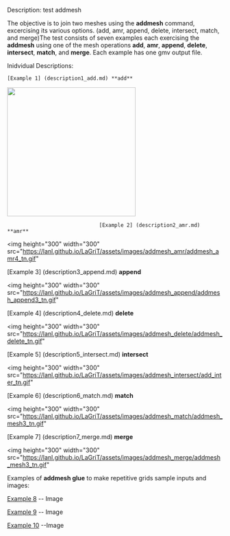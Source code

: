  Description: test addmesh

  The objective is to join two meshes using the **addmesh** command,
  excercising its various options. (add, amr, append, delete,
  intersect, match, and merge)The test consists of seven examples each
  exercising the **addmesh** using one of the mesh operations **add**,
  **amr**, **append**, **delete**, **intersect**, **match**, and
  **merge**. Each example has one gmv output file.
 
  Inidvidual Descriptions:
 
    [Example 1] (description1_add.md) **add**

<img height="300" width="300" src="https://lanl.github.io/LaGriT/assets/images/addmesh_add/addmesh_out2_tn.gif">

								  [Example 2] (description2_amr.md) **amr**
                                                            

<img height="300" width="300" src="https://lanl.github.io/LaGriT/assets/images/addmesh_amr/addmesh_amr4_tn.gif"

[Example 3] (description3_append.md) **append**
    

<img height="300" width="300" src="https://lanl.github.io/LaGriT/assets/images/addmesh_append/addmesh_append3_tn.gif"

 [Example 4] (description4_delete.md) **delete**
                                                    

<img height="300" width="300" src="https://lanl.github.io/LaGriT/assets/images/addmesh_delete/addmesh_delete_tn.gif"

[Example 5] (description5_intersect.md) **intersect**

<img height="300" width="300" src="https://lanl.github.io/LaGriT/assets/images/addmesh_intersect/add_inter_tn.gif"

[Example 6] (description6_match.md) **match**
    

<img height="300" width="300" src="https://lanl.github.io/LaGriT/assets/images/addmesh_match/addmesh_mesh3_tn.gif"

 [Example 7] (description7_merge.md) **merge**                                                                                                                                                               

<img height="300" width="300" src="https://lanl.github.io/LaGriT/assets/images/addmesh_merge/addmesh_mesh3_tn.gif"
 
Examples of **addmesh glue** to make repetitive grids sample inputs
and images:
 
[Example 8](hlwg.lgc) -- Image <a href="https://lanl.github.io/LaGriT/assets/images/hlwg-pic.pdf" download> </a>
  
[Example 9](hlres.lgc) -- Image <a href="https://lanl.github.io/LaGriT/assets/images/hlres-pic.pdf" download> </a>

 
 [Example 10](slad.lgc) --Image <a href="https://lanl.github.io/LaGriT/assets/images/slad-pic.pdf" download> </a>
